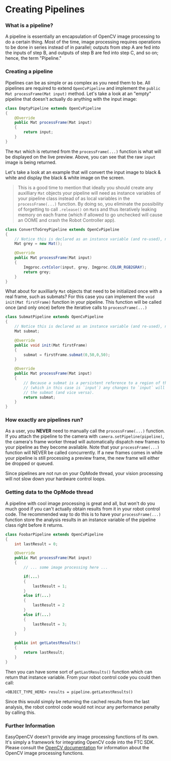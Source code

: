 # Creating Pipelines

### What is a pipeline?

A pipeline is essentially an encapsulation of OpenCV image processing to do a certain thing. Most of the time, image processing requires operations to be done in series instead of in parallel; outputs from step A are fed into the inputs of step B, and outputs of step B are fed into step C, and so on; hence, the term "Pipeline."

### Creating a pipeline

Pipelines can be as simple or as complex as you need them to be. All pipelines are required to extend `OpenCvPipeline` and implement the `public Mat processFrame(Mat input)` method. Let's take a look at an "empty" pipeline that doesn't actually do anything with the input image:
```java
class EmptyPipeline extends OpenCvPipeline
{
    @Override
    public Mat processFrame(Mat input)
    {
        return input;
    }
}
```
The `Mat` which is returned from the `processFrame(...)` function is what will be displayed on the live preview. Above, you can see that the raw `input` image is being returned.

Let's take a look at an example that will convert the input image to black & white and display the black & white image on the screen.

> This is a good time to mention that ideally you should create any auxilliary `Mat` objects your pipeline will need as instance variables of your pipeline class instead of as local variables in the `processFrame(...)` function. By doing so, you eliminate the possibility of forgetting to call `.release()` on `Mat`s and thus iteratively leaking memory on each frame (which if allowed to go unchecked will cause an OOME and crash the Robot Controller app).

```java
class ConvertToGreyPipeline extends OpenCvPipeline
{
    // Notice this is declared as an instance variable (and re-used), not a local variable
    Mat grey = new Mat();

    @Override
    public Mat processFrame(Mat input)
    {
        Imgproc.cvtColor(input, grey, Imgproc.COLOR_RGB2GRAY);
        return grey;
    }
}
```

What about for auxilliarly `Mat` objects that need to be initialized once with a real frame, such as submats? For this case you can implement the `void init(Mat firstFrame)` function in your pipeline. This function will be called once (and only once) before the iterative calls to `processFrame(...)`

```java
class SubmatPipeline extends OpenCvPipeline
{
    // Notice this is declared as an instance variable (and re-used), not a local variable
    Mat submat;

    @Override
    public void init(Mat firstFrame)
    {
        submat = firstFrame.submat(0,50,0,50);
    }

    @Override
    public Mat processFrame(Mat input)
    {
        // Because a submat is a persistent reference to a region of the parent buffer,
        // (which in this case is `input`) any changes to `input` will be reflected in
        // the submat (and vice versa).
        return submat;
    }
}
```

### How exactly are pipelines run?

As a user, you **NEVER** need to manually call the `processFrame(...)` function. If you attach the pipeline to the camera with `camera.setPipeline(pipeline)`, the camera's frame worker thread will automatically dispatch new frames to your pipeline as they become available. Note that your `processFrame(...)` function will NEVER be called concurrently. If a new frames comes in while your pipeline is still processing a preview frame, the new frame will either be dropped or queued.

Since pipelines are not run on your OpMode thread, your vision processing will not slow down your hardware control loops.

### Getting data to the OpMode thread

A pipeline with cool image processing is great and all, but won't do you much good if you can't actually obtain results from it in your robot control code. The recommended way to do this is to have your `processFrame(...)` function store the analysis results in an instance variable of the pipeline class right before it returns.

```java
class FoobarPipeline extends OpenCvPipeline
{
    int lastResult = 0;

    @Override
    public Mat processFrame(Mat input)
    {
        // ... some image processing here ...

        if(...)
        {
            lastResult = 1;
        }
        else if(...)
        {
            lastResult = 2
        }
        else if(...)
        {
            lastResult = 3;
        }
    }

    public int getLatestResults()
    {
        return lastResult;
    }
}
```

Then you can have some sort of `getLastResults()` function which can return that instance variable. From your robot control code you could then call:
```
<OBJECT_TYPE_HERE> results = pipeline.getLatestResults()
```
Since this would simply be returning the cached results from the last analysis, the robot control code would not incur any performance penalty by calling this.

### Further Information

EasyOpenCV doesn't provide any image processing functions of its own. It's simply a framework for integrating OpenCV code into the FTC SDK. Please consult the [OpenCV documentation](https://docs.opencv.org/master/) for information about the OpenCV image processing functions.